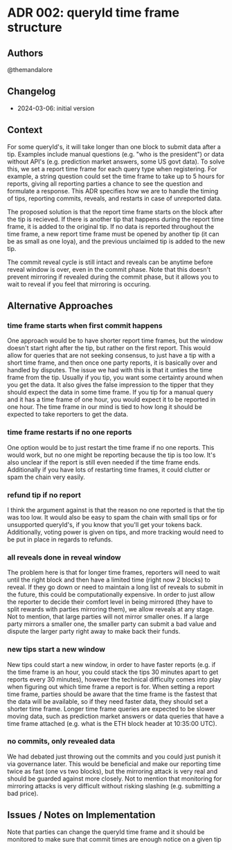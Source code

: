 # ADR 002: queryId time frame structure
## Authors

@themandalore

## Changelog

- 2024-03-06: initial version

## Context

For some queryId's, it will take longer than one block to submit data after a tip.  Examples include manual questions (e.g. "who is the president") or data without API's (e.g. prediction market answers, some US govt data).  To solve this, we set a report time frame for each query type when registering.  For example, a string question could set the time frame to take up to 5 hours for reports, giving all reporting parties a chance to see the question and formulate a response.  This ADR specifies how we are to handle the timing of tips, reporting commits, reveals, and restarts in case of unreported data.  

The proposed solution is that the report time frame starts on the block after the tip is recieved.  If there is another tip that happens during the report time frame, it is added to the original tip.  If no data is reported throughout the time frame, a new report time frame must be opened by another tip (it can be as small as one loya), and the previous unclaimed tip is added to the new tip.  

The commit reveal cycle is still intact and reveals can be anytime before reveal window is over, even in the commit phase.  Note that this doesn't prevent mirroring if revealed during the commit phase, but it allows you to wait to reveal if you feel that mirroring is occuring. 


## Alternative Approaches

### time frame starts when first commit happens

One approach would be to have shorter report time frames, but the window doesn't start right after the tip, but rather on the first report.  This would allow for queries that are not seeking consensus, to just have a tip with a short time frame, and then once one party reports, it is basically over and handled by disputes.  The issue we had with this is that it unties the time frame from the tip.  Usually if you tip, you want some certainty around when you get the data.  It also gives the false impression to the tipper that they should expect the data in some time frame.  If you tip for a manual query and it has a time frame of one hour, you would expect it to be reported in one hour.  The time frame in our mind is tied to how long it should be expected to take reporters to get the data.  

### time frame restarts if no one reports

One option would be to just restart the time frame if no one reports.  This would work, but no one might be reporting because the tip is too low.  It's also unclear if the report is still even needed if the time frame ends.  Additionally if you have lots of restarting time frames, it could clutter or spam the chain very easily. 

### refund tip if no report

I think the argument against is that the reason no one reported is that the tip was too low.  It would also be easy to spam the chain with small tips or for unsupported queryId's, if you know that you'll get your tokens back.  Additionally, voting power is given on tips, and more tracking would need to be put in place in regards to refunds.  

### all reveals done in reveal window

The problem here is that for longer time frames, reporters will need to wait until the right block and then have a limited time (right now 2 blocks) to reveal.  If they go down or need to maintain a long list of reveals to submit in the future, this could be computationally expensive.  In order to just allow the reporter to decide their comfort level in being mirrored (they have to split rewards with parties mirroring them), we allow reveals at any stage.  Not to mention, that large parties will not mirror smaller ones.  If a large party mirrors a smaller one, the smaller party can submit a bad value and dispute the larger party right away to make back their funds.  

### new tips start a new window

New tips could start a new window, in order to have faster reports (e.g. if the time frame is an hour, you could stack the tips 30 minutes apart to get reports every 30 minutes), however the technical difficulty comes into play when figuring out which time frame a report is for.  When setting a report time frame, parties should be aware that the time frame is the fastest that the data will be available, so if they need faster data, they should set a shorter time frame.  Longer time frame queries are expected to be slower moving data, such as prediction market answers or data queries that have a time frame attached (e.g. what is the ETH block header at 10:35:00 UTC).  

### no commits, only revealed data

We had debated just throwing out the commits and you could just punish it via governance later.  This would be beneficial and make our reporting time twice as fast (one vs two blocks), but the mirroring attack is very real and should be guarded against more closely.  Not to mention that monitoring for mirroring attacks is very difficult without risking slashing (e.g. submitting a bad price). 

## Issues / Notes on Implementation

Note that parties can change the queryId time frame and it should be monitored to make sure that commit times are enough notice on a given tip
